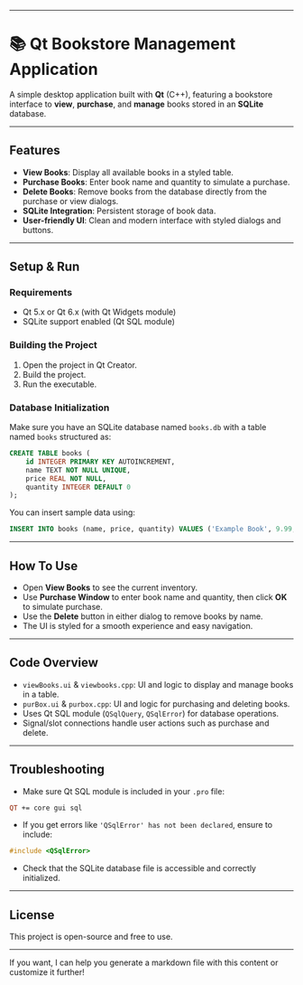 
---

# 📚 Qt Bookstore Management Application

A simple desktop application built with **Qt** (C++), featuring a bookstore interface to **view**, **purchase**, and **manage** books stored in an **SQLite** database.

---

## Features

* **View Books**: Display all available books in a styled table.
* **Purchase Books**: Enter book name and quantity to simulate a purchase.
* **Delete Books**: Remove books from the database directly from the purchase or view dialogs.
* **SQLite Integration**: Persistent storage of book data.
* **User-friendly UI**: Clean and modern interface with styled dialogs and buttons.



---

## Setup & Run

### Requirements

* Qt 5.x or Qt 6.x (with Qt Widgets module)
* SQLite support enabled (Qt SQL module)

### Building the Project

1. Open the project in Qt Creator.
2. Build the project.
3. Run the executable.

### Database Initialization

Make sure you have an SQLite database named `books.db` with a table named `books` structured as:

```sql
CREATE TABLE books (
    id INTEGER PRIMARY KEY AUTOINCREMENT,
    name TEXT NOT NULL UNIQUE,
    price REAL NOT NULL,
    quantity INTEGER DEFAULT 0
);
```

You can insert sample data using:

```sql
INSERT INTO books (name, price, quantity) VALUES ('Example Book', 9.99, 10);
```

---

## How To Use

* Open **View Books** to see the current inventory.
* Use **Purchase Window** to enter book name and quantity, then click **OK** to simulate purchase.
* Use the **Delete** button in either dialog to remove books by name.
* The UI is styled for a smooth experience and easy navigation.

---

## Code Overview

* `viewBooks.ui` & `viewbooks.cpp`: UI and logic to display and manage books in a table.
* `purBox.ui` & `purbox.cpp`: UI and logic for purchasing and deleting books.
* Uses Qt SQL module (`QSqlQuery`, `QSqlError`) for database operations.
* Signal/slot connections handle user actions such as purchase and delete.

---

## Troubleshooting

* Make sure Qt SQL module is included in your `.pro` file:

```pro
QT += core gui sql
```

* If you get errors like `'QSqlError' has not been declared`, ensure to include:

```cpp
#include <QSqlError>
```

* Check that the SQLite database file is accessible and correctly initialized.

---

## License

This project is open-source and free to use.

---

If you want, I can help you generate a markdown file with this content or customize it further!
